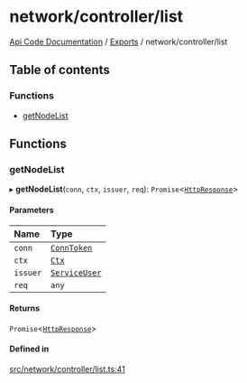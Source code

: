 # network/controller/list
 
[Api Code Documentation](../README.md) / [Exports](../modules.md) / network/controller/list

## Table of contents

### Functions

- [getNodeList](network_controller_list.md#getnodelist)

## Functions

### getNodeList

▸ **getNodeList**(`conn`, `ctx`, `issuer`, `req`): `Promise`<[`HttpResponse`](httpd_lib.md#httpresponse)\>

#### Parameters

| Name | Type |
| :------ | :------ |
| `conn` | [`ConnToken`](service_conn.md#conntoken) |
| `ctx` | [`Ctx`](../interfaces/lib_ctx.Ctx.md) |
| `issuer` | [`ServiceUser`](../interfaces/service_domain_organization_service_user.ServiceUser.md) |
| `req` | `any` |

#### Returns

`Promise`<[`HttpResponse`](httpd_lib.md#httpresponse)\>

#### Defined in

[src/network/controller/list.ts:41](https://github.com/openkfw/TruBudget/blob/4d7fd4be/api/src/network/controller/list.ts#L41)

